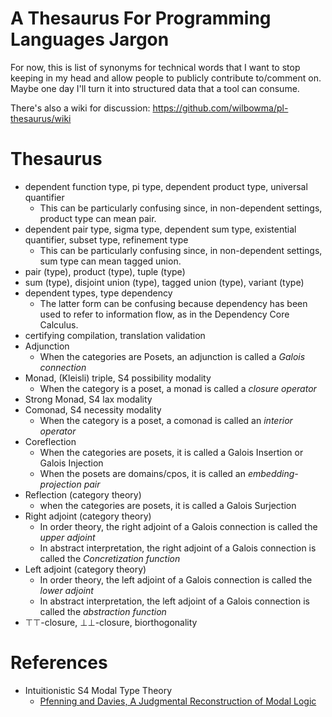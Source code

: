 # A Thesaurus For Programming Languages Jargon


For now, this is list of synonyms for technical words that I want to stop
keeping in my head and allow people to publicly contribute to/comment on.
Maybe one day I'll turn it into structured data that a tool can consume.

There's also a wiki for discussion: https://github.com/wilbowma/pl-thesaurus/wiki

# Thesaurus

- dependent function type, pi type, dependent product type, universal quantifier
  - This can be particularly confusing since, in non-dependent settings, product type can mean pair.
- dependent pair type, sigma type, dependent sum type, existential quantifier, subset type, refinement type
  - This can be particularly confusing since, in non-dependent settings, sum type can mean tagged union.
- pair (type), product (type), tuple (type)
- sum (type), disjoint union (type), tagged union (type), variant (type) 
- dependent types, type dependency
  - The latter form can be confusing because dependency has been used to refer to information flow, as in the Dependency Core Calculus.
- certifying compilation, translation validation
- Adjunction
  - When the categories are Posets, an adjunction is called a *Galois connection*
- Monad, (Kleisli) triple, S4 possibility modality
  - When the category is a poset, a monad is called a *closure operator*
- Strong Monad, S4 lax modality
- Comonad, S4 necessity modality
  - When the category is a poset, a comonad is called an *interior operator*
- Coreflection 
  - When the categories are posets, it is called a Galois Insertion or Galois Injection
  - When the posets are domains/cpos, it is called an *embedding-projection pair*
- Reflection (category theory)
  - when the categories are posets, it is called a Galois Surjection
- Right adjoint (category theory)
  - In order theory, the right adjoint of a Galois connection is called the *upper adjoint*
  - In abstract interpretation, the right adjoint of a Galois connection is called the *Concretization function*
- Left adjoint (category theory)
  - In order theory, the left adjoint of a Galois connection is called the *lower adjoint*
  - In abstract interpretation, the left adjoint of a Galois connection is called the *abstraction function*
- ⊤⊤-closure, ⊥⊥-closure, biorthogonality

# References

- Intuitionistic S4 Modal Type Theory
  - [Pfenning and Davies, A Judgmental Reconstruction of Modal Logic](https://www.cs.cmu.edu/~fp/papers/mscs00.pdf)
